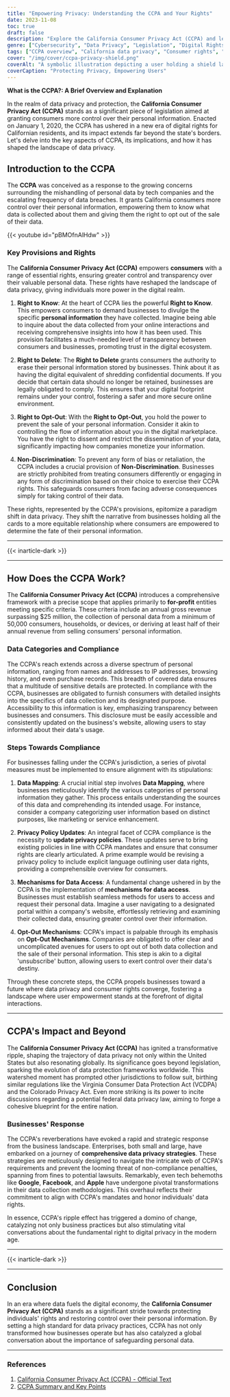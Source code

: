 ```yaml
---
title: "Empowering Privacy: Understanding the CCPA and Your Rights"
date: 2023-11-08
toc: true
draft: false
description: "Explore the California Consumer Privacy Act (CCPA) and learn how it empowers consumers to control their data privacy."
genre: ["Cybersecurity", "Data Privacy", "Legislation", "Digital Rights", "Consumer Protection", "California Law", "Online Privacy", "Data Regulation", "Privacy Rights", "Personal Data"]
tags: ["CCPA overview", "California data privacy", "Consumer rights", "Data protection", "Data regulation", "Privacy law", "Personal information", "Data transparency", "Opt-out rights", "Data privacy rights","Understanding CCPA regulations", "California Consumer Privacy Act details", "CCPA implications", "Data privacy for Californian residents", "CCPA compliance guidelines","Consumer control over personal data", "CCPA impact on businesses", "Data breach prevention", "User data rights", "Digital privacy rights","Online data security", "CCPA requirements", "CCPA enforcement", "Data privacy legislation", "CCPA scope", "Digital consumer rights", "CCPA compliance process","California data protection", "Data privacy best practices", "CCPA and online tracking", "CCPA for businesses", "CCPA data collection rules"]
cover: "/img/cover/ccpa-privacy-shield.png"
coverAlt: "A symbolic illustration depicting a user holding a shield labeled Privacy against a backdrop of digital data streams."
coverCaption: "Protecting Privacy, Empowering Users"
---
```


**What is the CCPA?: A Brief Overview and Explanation**

In the realm of data privacy and protection, the **California Consumer Privacy Act (CCPA)** stands as a significant piece of legislation aimed at granting consumers more control over their personal information. Enacted on January 1, 2020, the CCPA has ushered in a new era of digital rights for Californian residents, and its impact extends far beyond the state's borders. Let's delve into the key aspects of CCPA, its implications, and how it has shaped the landscape of data privacy.

## Introduction to the CCPA

The **CCPA** was conceived as a response to the growing concerns surrounding the mishandling of personal data by tech companies and the escalating frequency of data breaches. It grants California consumers more control over their personal information, empowering them to know what data is collected about them and giving them the right to opt out of the sale of their data.

{{< youtube id="pBMOfnAlHdw" >}}

### **Key Provisions and Rights**

The **California Consumer Privacy Act (CCPA)** empowers **consumers** with a range of essential rights, ensuring greater control and transparency over their valuable personal data. These rights have reshaped the landscape of data privacy, giving individuals more power in the digital realm.

1. **Right to Know**: At the heart of CCPA lies the powerful **Right to Know**. This empowers consumers to demand businesses to divulge the specific **personal information** they have collected. Imagine being able to inquire about the data collected from your online interactions and receiving comprehensive insights into how it has been used. This provision facilitates a much-needed level of transparency between consumers and businesses, promoting trust in the digital ecosystem.

2. **Right to Delete**: The **Right to Delete** grants consumers the authority to erase their personal information stored by businesses. Think about it as having the digital equivalent of shredding confidential documents. If you decide that certain data should no longer be retained, businesses are legally obligated to comply. This ensures that your digital footprint remains under your control, fostering a safer and more secure online environment.

3. **Right to Opt-Out**: With the **Right to Opt-Out**, you hold the power to prevent the sale of your personal information. Consider it akin to controlling the flow of information about you in the digital marketplace. You have the right to dissent and restrict the dissemination of your data, significantly impacting how companies monetize your information.

4. **Non-Discrimination**: To prevent any form of bias or retaliation, the CCPA includes a crucial provision of **Non-Discrimination**. Businesses are strictly prohibited from treating consumers differently or engaging in any form of discrimination based on their choice to exercise their CCPA rights. This safeguards consumers from facing adverse consequences simply for taking control of their data.

These rights, represented by the CCPA's provisions, epitomize a paradigm shift in data privacy. They shift the narrative from businesses holding all the cards to a more equitable relationship where consumers are empowered to determine the fate of their personal information.

______
{{< inarticle-dark >}}
______

## **How Does the CCPA Work?**

The **California Consumer Privacy Act (CCPA)** introduces a comprehensive framework with a precise scope that applies primarily to **for-profit** entities meeting specific criteria. These criteria include an annual gross revenue surpassing $25 million, the collection of personal data from a minimum of 50,000 consumers, households, or devices, or deriving at least half of their annual revenue from selling consumers' personal information.

### **Data Categories and Compliance**

The CCPA's reach extends across a diverse spectrum of personal information, ranging from names and addresses to IP addresses, browsing history, and even purchase records. This breadth of covered data ensures that a multitude of sensitive details are protected. In compliance with the CCPA, businesses are obligated to furnish consumers with detailed insights into the specifics of data collection and its designated purpose. Accessibility to this information is key, emphasizing transparency between businesses and consumers. This disclosure must be easily accessible and consistently updated on the business's website, allowing users to stay informed about their data's usage.

### **Steps Towards Compliance**

For businesses falling under the CCPA's jurisdiction, a series of pivotal measures must be implemented to ensure alignment with its stipulations:

1. **Data Mapping**: A crucial initial step involves **Data Mapping**, where businesses meticulously identify the various categories of personal information they gather. This process entails understanding the sources of this data and comprehending its intended usage. For instance, consider a company categorizing user information based on distinct purposes, like marketing or service enhancement.

2. **Privacy Policy Updates**: An integral facet of CCPA compliance is the necessity to **update privacy policies**. These updates serve to bring existing policies in line with CCPA mandates and ensure that consumer rights are clearly articulated. A prime example would be revising a privacy policy to include explicit language outlining user data rights, providing a comprehensible overview for consumers.

3. **Mechanisms for Data Access**: A fundamental change ushered in by the CCPA is the implementation of **mechanisms for data access**. Businesses must establish seamless methods for users to access and request their personal data. Imagine a user navigating to a designated portal within a company's website, effortlessly retrieving and examining their collected data, ensuring greater control over their information.

4. **Opt-Out Mechanisms**: CCPA's impact is palpable through its emphasis on **Opt-Out Mechanisms**. Companies are obligated to offer clear and uncomplicated avenues for users to opt out of both data collection and the sale of their personal information. This step is akin to a digital 'unsubscribe' button, allowing users to exert control over their data's destiny.

Through these concrete steps, the CCPA propels businesses toward a future where data privacy and consumer rights converge, fostering a landscape where user empowerment stands at the forefront of digital interactions.

______

## **CCPA's Impact and Beyond**

The **California Consumer Privacy Act (CCPA)** has ignited a transformative ripple, shaping the trajectory of data privacy not only within the United States but also resonating globally. Its significance goes beyond legislation, sparking the evolution of data protection frameworks worldwide. This watershed moment has prompted other jurisdictions to follow suit, birthing similar regulations like the Virginia Consumer Data Protection Act (VCDPA) and the Colorado Privacy Act. Even more striking is its power to incite discussions regarding a potential federal data privacy law, aiming to forge a cohesive blueprint for the entire nation.

### **Businesses' Response**

The CCPA's reverberations have evoked a rapid and strategic response from the business landscape. Enterprises, both small and large, have embarked on a journey of **comprehensive data privacy strategies**. These strategies are meticulously designed to navigate the intricate web of CCPA's requirements and prevent the looming threat of non-compliance penalties, spanning from fines to potential lawsuits. Remarkably, even tech behemoths like **Google**, **Facebook**, and **Apple** have undergone pivotal transformations in their data collection methodologies. This overhaul reflects their commitment to align with CCPA's mandates and honor individuals' data rights.

In essence, CCPA's ripple effect has triggered a domino of change, catalyzing not only business practices but also stimulating vital conversations about the fundamental right to digital privacy in the modern age.

______
{{< inarticle-dark >}}
______

## Conclusion

In an era where data fuels the digital economy, the **California Consumer Privacy Act (CCPA)** stands as a significant stride towards protecting individuals' rights and restoring control over their personal information. By setting a high standard for data privacy practices, CCPA has not only transformed how businesses operate but has also catalyzed a global conversation about the importance of safeguarding personal data.

______

### References

1. [California Consumer Privacy Act (CCPA) - Official Text](https://leginfo.legislature.ca.gov/faces/codes_displayText.xhtml?division=3.&part=4.&lawCode=CIV&title=1.81.5.)
2. [CCPA Summary and Key Points](https://oag.ca.gov/privacy/ccpa)
